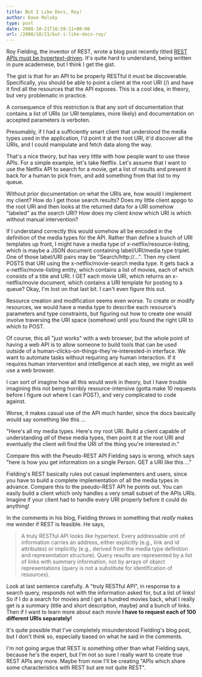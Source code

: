 ```yaml
---
title: But I Like Docs, Roy!
author: Dave Rolsky
type: post
date: 2008-10-21T16:59:11+00:00
url: /2008/10/21/but-i-like-docs-roy/
---
```


Roy Fielding, the inventor of REST, wrote a blog post recently titled [REST APIs must be
hypertext-driven][1]. It's quite hard to understand, being written in pure academese, but I think I
get the gist.

The gist is that for an API to be properly RESTful it must be discoverable. Specifically, you should
be able to point a client at the root URI (/) and have it find all the resources that the API
exposes. This is a cool idea, in theory, but very problematic in practice.

A consequence of this restriction is that any sort of documentation that contains a list of URIs (or
URI templates, more likely) and documentation on accepted parameters is verboten.

Presumably, if I had a sufficiently smart client that understood the media types used in the
application, I'd point it at the root URI, it'd discover all the URIs, and I could manipulate and
fetch data along the way.

That's a nice theory, but has very little with how people want to use these APIs. For a simple
example, let's take Netflix. Let's assume that I want to use the Netflix API to search for a movie,
get a list of results and present it back for a human to pick from, and add something from that list
to my queue.

Without prior documentation on what the URIs are, how would I implement my client? How do I get
those search results? Does my little client appgo to the root URI and then looks at the returned
data for a URI somehow "labeled" as the search URI? How does my client _know_ which URI is which
without manual intervention?

If I understand correctly this would somehow all be encoded in the definition of the media types for
the API. Rather than define a bunch of URI templates up front, I might have a media type of
x-netflix/resource-listing, which is maybe a JSON document containing label/URI/media type triplet.
One of those label/URI pairs may be "Search/http://...". Then my client POSTS that URI using the
x-netflix/movie-search media type. It gets back a x-netflix/movie-listing entity, which contains a
list of movies, each of which consists of a title and URI. I GET each movie URI, which returns an
x-netflix/movie document, which contains a URI template for posting to a queue? Okay, I'm lost on
that last bit. I can't even figure this out.

Resource creation and modification seems even worse. To create or modify resources, we would have a
media type to describe each resource's parameters and type constraints, but figuring out how to
create one would involve traversing the URI space (somehow) until you found the right URI to which
to POST.

Of course, this all "just works" with a web browser, but the whole point of having a web API is to
allow someone to build tools that can be used outside of a
human-clicks-on-things-they're-interested-in interface. We want to automate tasks without requiring
any human interaction. If it requires human intervention and intelligence at each step, we might as
well use a web browser.

I can sort of imagine how all this would work in theory, but I have trouble imagining this not being
horribly resource-intensive (gotta make 10 requests before I figure out where I can POST), and very
complicated to code against.

Worse, it makes casual use of the API much harder, since the docs basically would say something like
this ...

"Here's all my media types. Here's my root URI. Build a client capable of understanding _all_ of
these media types, then point it at the root URI and eventually the client will find the URI of the
thing you're interested in."

Compare this with the Pseudo-REST API Fielding says is wrong, which says "here is how you get
information on a single Person. GET a URI like this ..."

Fielding's REST basically rules out casual implementers and users, since you have to build a
complete implementation of all the media types in advance. Compare this to the pseudo-REST API he
points out. You can easily build a client which only handles a very small subset of the APIs URIs.
Imagine if your client had to handle every URI properly before it could do anything!

In the comments in his blog, Fielding throws in something that _really_ makes me wonder if REST is
feasible. He says,

> A truly RESTful API looks like hypertext. Every addressable unit of information carries an
> address, either explicitly (e.g., link and id attributes) or implicitly (e.g., derived from the
> media type definition and representation structure). Query results are represented by a list of
> links with summary information, not by arrays of object representations (query is not a substitute
> for identification of resources).

Look at last sentence carefully. A "truly RESTful API", in response to a search query, responds not
with the information asked for, but a list of links! So if I do a search for movies and I get a
hundred movies back, what I really get is a summary (title and short description, maybe) and a bunch
of links. Then if I want to learn more about each movie **I have to request each of 100 different
URIs separately!**

It's quite possible that I've completely misunderstood Fielding's blog post, but I don't think so,
especially based on what he said in the comments.

I'm not going argue that REST is something other than what Fielding says, because he's the expert,
but I'm not so sure I really want to create true REST APIs any more. Maybe from now I'll be creating
"APIs which share some characteristics with REST but are not quite REST".

[1]: http://roy.gbiv.com/untangled/2008/rest-apis-must-be-hypertext-driven
